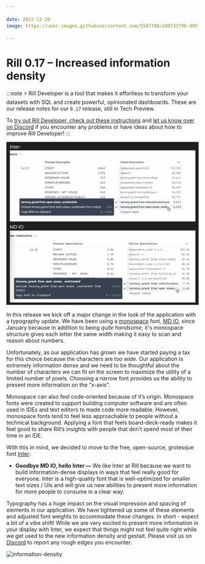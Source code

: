 ```yaml
---

date: 2022-12-20
image: https://user-images.githubusercontent.com/5587788/208733790-d95f67c5-3f1e-4583-91f9-d8de64e3f0b8.png

---
```


# Rill 0.17 – Increased information density

:::note
⚡ Rill Developer is a tool that makes it effortless to transform your datasets with SQL and create powerful, opinionated dashboards. These are our release notes for our `0.17` release, still in Tech Preview.

To [try out Rill Developer, check out these instructions](../home/install) and [let us know over on Discord](https://bit.ly/3bbcSl9) if you encounter any problems or have ideas about how to improve Rill Developer!
:::

![info-density-static](../static/img/info-density-static.png)


In this release we kick off a major change in the look of the application with a typography update. We have been using a [monospace](https://en.wikipedia.org/wiki/Monospaced_font) font, [MD IO](https://www.futurefonts.xyz/mass-driver/io), since January because in addition to being *quite handsome*, it's monospace structure gives each letter the same width making it easy to scan and reason about numbers. 

Unfortunately, as our application has grown we have started paying a tax for this choice because the characters are too *wide*. Our application is extremely information dense and we need to be thoughtful about the number of characters we can fit on the screen to maximize the utility of a limited number of pixels. Choosing a narrow font provides us the ability to present more information on the “x-axis”. 

Monospace can also feel code-oriented because of it’s origin. Monospace fonts were created to support building computer software and are often used in IDEs and text editors to made code more readable. However, monospace fonts tend to feel less approachable to people without a technical background. Applying a font that feels board-deck-ready makes it feel good to share Rill’s insights with people that don’t spend most of their time in an IDE.

With this in mind, we decided to move to the free, open-source, grotesque font [Inter](https://fonts.google.com/specimen/Inter):

- **Goodbye MD IO, hello Inter —** We like Inter at Rill because we want to build information-dense displays in ways that feel really good for everyone. Inter is a high-quality font that is well-optimized for smaller text sizes / UIs and will give us new abilities to present more information for more people to consume in a clear way.

Typography has a huge impact on the visual impression and spacing of elements in our application. We have tightened up some of these elements and adjusted font weights to accommodate these changes. In short - expect a bit of a vibe shift! While we are very excited to present more information in your display with Inter, we expect that things might not feel quite right while we get used to the new information density and gestalt. Please visit us on [Discord](https://bit.ly/3bbcSl9) to report any rough edges you encounter. 


![information-density](https://user-images.githubusercontent.com/5587788/208734649-dfb1d4ea-4d0f-49fb-9ee9-c87569049763.gif "783010584")
